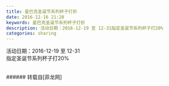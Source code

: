 ```yaml
---
title: 星巴克圣诞节系列杯子打折
date: 2016-12-16 21:28
keywords: 星巴克圣诞节系列杯子打折
description: 活动日期：2016-12-19 至 12-31指定圣诞节系列杯子打20% 
categories: sharing
---
```

<td class="t_f" id="postmessage_444040">

活动日期：2016-12-19 至 12-31<br/>
指定圣诞节系列杯子打20% <br/>
<br/>
<img alt="" border="0" class="zoom" data-cf-modified-b0da396b8aeb0598bfe5f1e9-="" file="http://www.flw.ph/data/appbyme/upload/image/201612/16/FyekvTKhrJDh.jpg" id="aimg_XFa4o" lazyloadthumb="1" onclick="" onmouseover="" src="http://www.flw.ph/data/appbyme/upload/image/201612/16/FyekvTKhrJDh.jpg"/><br/>
<img alt="" border="0" class="zoom" data-cf-modified-b0da396b8aeb0598bfe5f1e9-="" file="http://www.flw.ph/data/appbyme/upload/image/201612/16/c8NUKmSr06z4.jpg" id="aimg_c8Ev8" lazyloadthumb="1" onclick="" onmouseover="" src="http://www.flw.ph/data/appbyme/upload/image/201612/16/c8NUKmSr06z4.jpg"/><br/>
<img alt="" border="0" class="zoom" data-cf-modified-b0da396b8aeb0598bfe5f1e9-="" file="http://www.flw.ph/data/appbyme/upload/image/201612/16/jD0dxO4KIJlg.jpg" id="aimg_OwXHO" lazyloadthumb="1" onclick="" onmouseover="" src="http://www.flw.ph/data/appbyme/upload/image/201612/16/jD0dxO4KIJlg.jpg"/><br/>
<img alt="" border="0" class="zoom" data-cf-modified-b0da396b8aeb0598bfe5f1e9-="" file="http://www.flw.ph/data/appbyme/upload/image/201612/16/QMrv6r7dNAXB.jpg" id="aimg_mik9B" lazyloadthumb="1" onclick="" onmouseover="" src="http://www.flw.ph/data/appbyme/upload/image/201612/16/QMrv6r7dNAXB.jpg"/><br/>
<img alt="" border="0" class="zoom" data-cf-modified-b0da396b8aeb0598bfe5f1e9-="" file="http://www.flw.ph/data/appbyme/upload/image/201612/16/9Yc7s6rxwvVK.jpg" id="aimg_t1tz7" lazyloadthumb="1" onclick="" onmouseover="" src="http://www.flw.ph/data/appbyme/upload/image/201612/16/9Yc7s6rxwvVK.jpg"/><br/>
<img alt="" border="0" class="zoom" data-cf-modified-b0da396b8aeb0598bfe5f1e9-="" file="http://www.flw.ph/data/appbyme/upload/image/201612/16/ZhpV5sEvWUxo.jpg" id="aimg_m9m74" lazyloadthumb="1" onclick="" onmouseover="" src="http://www.flw.ph/data/appbyme/upload/image/201612/16/ZhpV5sEvWUxo.jpg"/><br/>
</td>
###### 转载自[菲龙网]